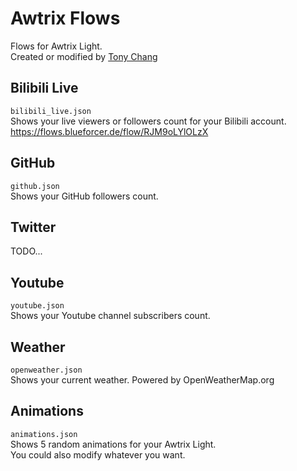 # Awtrix Flows
Flows for Awtrix Light.  
Created or modified by [Tony Chang](https://github.com/tony-aptx4869)

## Bilibili Live
`bilibili_live.json`  
Shows your live viewers or followers count for your Bilibili account.  
https://flows.blueforcer.de/flow/RJM9oLYlOLzX

## GitHub
`github.json`  
Shows your GitHub followers count.

## Twitter
TODO...

## Youtube
`youtube.json`  
Shows your Youtube channel subscribers count.

## Weather
`openweather.json`  
Shows your current weather. Powered by OpenWeatherMap.org

## Animations
`animations.json`  
Shows 5 random animations for your Awtrix Light.  
You could also modify whatever you want.


